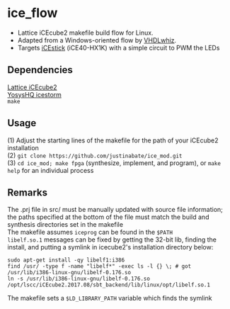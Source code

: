 # ice_flow
- Lattice iCEcube2 makefile build flow for Linux.<br/>
- Adapted from a Windows-oriented flow by [VHDLwhiz](https://vhdlwhiz.com/).<br>
- Targets [iCEstick](https://www.latticesemi.com/icestick) (iCE40-HX1K) with a simple circuit to PWM the LEDs 

## Dependencies
[Lattice iCEcube2](https://www.latticesemi.com/iCEcube2)<br/>
[YosysHQ icestorm](https://github.com/YosysHQ/icestorm)<br/>
```make```<br/>

## Usage
(1) Adjust the starting lines of the makefile for the path of your iCEcube2 installation<br/>
(2) ```git clone https://github.com/justinabate/ice_mod.git```<br/>
(3) ```cd ice_mod; make fpga``` (synthesize, implement, and program), or ```make help``` for an individual process

## Remarks
The .prj file in src/ must be manually updated with source file information; the paths specified at the bottom of the file must match the build and synthesis directories set in the makefile <br/> 
The makefile assumes ```iceprog``` can be found in the ```$PATH``` <br/>
```libelf.so.1``` messages can be fixed by getting the 32-bit lib, finding the install, and putting a symlink in icecube2's installation directory below:
```
sudo apt-get install -qy libelf1:i386
find /usr/ -type f -name "libelf*" -exec ls -l {} \; # got /usr/lib/i386-linux-gnu/libelf-0.176.so
ln -s /usr/lib/i386-linux-gnu/libelf-0.176.so /opt/lscc/iCEcube2.2017.08/sbt_backend/lib/linux/opt/libelf.so.1
```
The makefile sets a ```$LD_LIBRARY_PATH``` variable which finds the symlink 
